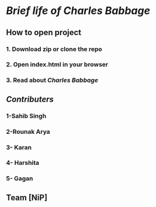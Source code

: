 # _Brief life of **Charles Babbage**_
## How to open project
### 1. Download zip or clone the repo
### 2. Open index.html in your browser
### 3. Read about _Charles Babbage_

## _Contributers_
### 1-Sahib Singh
### 2-Rounak Arya
### 3- Karan
### 4- Harshita
### 5- Gagan

## Team **[NiP]**

